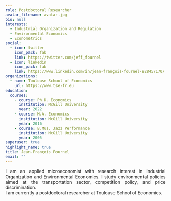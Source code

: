 ```yaml
---
role: Postdoctoral Researcher
avatar_filename: avatar.jpg
bio: null
interests:
  - Industrial Organization and Regulation
  - Environmental Economics
  - Econometrics
social:
  - icon: twitter
    icon_pack: fab
    link: https://twitter.com/jeff_fournel
  - icon: linkedin
    icon_pack: fab
    link: https://www.linkedin.com/in/jean-françois-fournel-928457170/
organizations:
  - name: Toulouse School of Economics
    url: https://www.tse-fr.eu
education:
  courses:
    - course: Ph.D. Economics
      institution: McGill University
      year: 2022
    - course: M.A. Economics
      institution: McGill University
      year: 2016
    - course: B.Mus. Jazz Performance
      institution: McGill University
      year: 2005
superuser: true
highlight_name: true
title: Jean-François Fournel
email: ""
---
```

<div style="text-align: justify"> I am an applied microeconomist with research interest in Industrial Organization and Environmental Economics. I study environmental policies aimed at the transportation sector, competition policy, and price discrimination.
<br>
I am currently a postdoctoral researcher at Toulouse School of Economics. </div>
